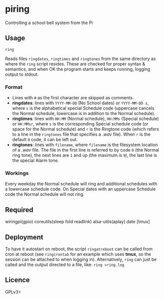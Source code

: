 # piring
Controlling a school bell system from the Pi

## Usage
`ring`

Reads files `ringdates`, `ringtimes` and `ringtones` from the same directory
as where the `ring` script resides. These are checked for proper syntax &
semantics, and when OK the program starts and keeps running, logging output to
stdout.

### Format
- Lines with `#` as the first character are skipped as comments.
- **ringdates**: lines with `YYYY-MM-DD` (No School dates) or `YYYY-MM-DD s`,
  where `s` is the alphabetical special Schedule code (uppercase cancels the
  Normal schedule, lowercase is in addition to the Normal schedule).
- **ringtimes**: lines with `HH:MM` (Normal schedule), `HH:MMs` (Special
schedule) or `HH:MMsr`, where `s` is the corresponding Special schedule code
  (or space for the Normal schedule) and `r` is the Ringtone code (which
  refers to a line in the `ringtones` file that specifies a *.wav* file).
  When `r` is the default `0` code, it can be left out.
- **ringtones**: lines with `filename`, where `filename` is the filesystem
  location of a *.wav* file. The file in the first line is referred to by
  code `0` (the Normal ring tone), the next lines are `1` and up (the maximum
  is `9`), the last line is the special Alarm tone.

### Workings

Every weekday the Normal schedule will ring and additional schedules with a
lowercase schedule code. On Special dates with an uppercase Schedule code the
Normal schedule will not ring.

## Required
wiringpi(gpio) coreutils(sleep fold readlink) alsa-utils(aplay) date [tmux]

## Deployment
To have it autostart on reboot, the script `ringatreboot` can be called from cron at reboot (see `ringcrontab` for an example which uses **tmux**, so the session can be attached to when logging in). Alternatively, `ring` can just be called and the output directed to a file, like: `ring >ring.log`

## Licence
GPLv3+

